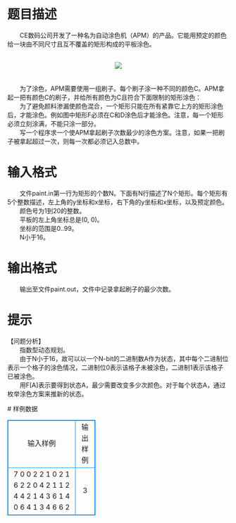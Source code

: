 # 

 
 # 题目描述 
<p>
　　CE数码公司开发了一种名为自动涂色机（APM）的产品。它能用预定的颜色给一块由不同尺寸且互不覆盖的矩形构成的平板涂色。<br><br><center><img src="/source/joyoi/tyvj-3087/img/aHR0cDovL3d3dy5qb3lvaS5jbi9wcm9ibGVtL3R5dmotMzA4Ny9wcm9ibGVtc19pbWFnZXMvMTI0OC8xLmJtcA==.bmp"></img></center><br><br>　　为了涂色，APM需要使用一组刷子。每个刷子涂一种不同的颜色C。APM拿起一把有颜色C的刷子，并给所有颜色为C且符合下面限制的矩形涂色：<br>　　为了避免颜料渗漏使颜色混合，一个矩形只能在所有紧靠它上方的矩形涂色后，才能涂色。例如图中矩形F必须在C和D涂色后才能涂色。注意，每一个矩形必须立刻涂满，不能只涂一部分。<br>　　写一个程序求一个使APM拿起刷子次数最少的涂色方案。注意，如果一把刷子被拿起超过一次，则每一次都必须记入总数中。<br></p> 

 
 # 输入格式 
<p>
　　文件paint.in第一行为矩形的个数N。下面有N行描述了N个矩形。每个矩形有5个整数描述，左上角的y坐标和x坐标，右下角的y坐标和x坐标，以及预定颜色。<br>　　颜色号为1到20的整数。<br>　　平板的左上角坐标总是(0, 0)。<br>　　坐标的范围是0..99。<br>　　N小于16。<br></p> 

 
 # 输出格式 
<p>
　　输出至文件paint.out，文件中记录拿起刷子的最少次数。</p> 

 
 # 提示 
<p>
【问题分析】<br>　　指数型动态规划。<br>　　由于N小于16，故可以以一个N-bit的二进制数A作为状态，其中每个二进制位表示一个格子的涂色情况，二进制位0表示该格子未被涂色，二进制1表示该格子已被涂色。<br>　　用F[A]表示要得到状态A，最少需要改变多少次颜色。对于每个状态A，通过枚举涂色方案来推新的状态。<br></p> 
# 样例数据
<style>
        table,table tr th, table tr td { border:1px solid #0094ff; }
        table { width: 200px; min-height: 25px; line-height: 25px; text-align: center; border-collapse: collapse;}   
    </style>
<table>
	<tr>
		<td>输入样例</td>
		<td>输出样例</td>
	</tr>
<tr><td>7						
0 0 2 2 1
0 2 1 6 2
2 0 4 2 1
1 2 4 4 2
1 4 3 6 1
4 0 6 4 1
3 4 6 6 2
</td><td>3</td></tr></table>
